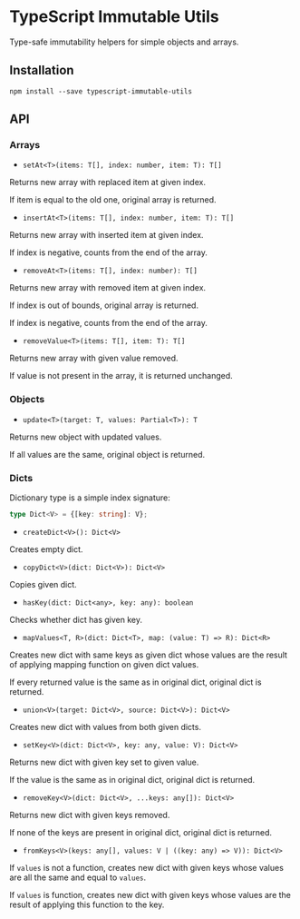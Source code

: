 # TypeScript Immutable Utils

Type-safe immutability helpers for simple objects and arrays.

## Installation

```
npm install --save typescript-immutable-utils
```

## API

### Arrays

* `setAt<T>(items: T[], index: number, item: T): T[]`

Returns new array with replaced item at given index. 

If item is equal to the old one, original array is returned.

* `insertAt<T>(items: T[], index: number, item: T): T[]`

Returns new array with inserted item at given index.

If index is negative, counts from the end of the array.

* `removeAt<T>(items: T[], index: number): T[]`

Returns new array with removed item at given index.

If index is out of bounds, original array is returned.

If index is negative, counts from the end of the array. 

* `removeValue<T>(items: T[], item: T): T[]`

Returns new array with given value removed.

If value is not present in the array, it is returned unchanged.

### Objects

* `update<T>(target: T, values: Partial<T>): T`

Returns new object with updated values.

If all values are the same, original object is returned.

### Dicts

Dictionary type is a simple index signature:

```ts
type Dict<V> = {[key: string]: V};
```

* `createDict<V>(): Dict<V>`

Creates empty dict.

* `copyDict<V>(dict: Dict<V>): Dict<V>`

Copies given dict.

* `hasKey(dict: Dict<any>, key: any): boolean`

Checks whether dict has given key.

* `mapValues<T, R>(dict: Dict<T>, map: (value: T) => R): Dict<R>`

Creates new dict with same keys as given dict whose values are the result of
applying mapping function on given dict values.

If every returned value is the same as in original dict, original dict is 
returned.

* `union<V>(target: Dict<V>, source: Dict<V>): Dict<V>`

Creates new dict with values from both given dicts.

* `setKey<V>(dict: Dict<V>, key: any, value: V): Dict<V>`

Returns new dict with given key set to given value.

If the value is the same as in original dict, original dict is returned.

* `removeKey<V>(dict: Dict<V>, ...keys: any[]): Dict<V>`

Returns new dict with given keys removed.

If none of the keys are present in original dict, original dict is returned.

* `fromKeys<V>(keys: any[], values: V | ((key: any) => V)): Dict<V>`

If `values` is not a function, creates new dict with given keys whose values are
all the same and equal to `values`.

If `values` is function, creates new dict with given keys whose values are the
result of applying this function to the key.